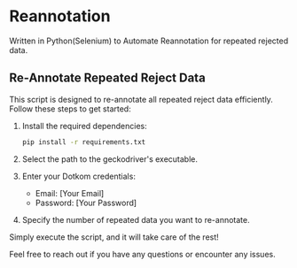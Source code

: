 # Reannotation
Written in Python(Selenium) to Automate Reannotation for repeated rejected data.
## Re-Annotate Repeated Reject Data

This script is designed to re-annotate all repeated reject data efficiently. Follow these steps to get started:

1. Install the required dependencies:

    ```bash
    pip install -r requirements.txt
    ```

2. Select the path to the geckodriver's executable.

3. Enter your Dotkom credentials:

    - Email: [Your Email]
    - Password: [Your Password]

4. Specify the number of repeated data you want to re-annotate.

Simply execute the script, and it will take care of the rest!

Feel free to reach out if you have any questions or encounter any issues.
